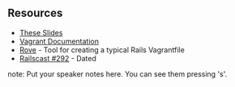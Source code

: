 ##  Resources

* [These Slides](https://github.com/atomaka/intro-to-vagrant)
* [Vagrant Documentation](https://docs.vagrantup.com/v2/)
* [Rove](http://rove.io/) - Tool for creating a typical Rails Vagrantfile
* [Railscast #292](http://railscasts.com/episodes/292-virtual-machines-with-vagrant) - Dated

note:
    Put your speaker notes here.
    You can see them pressing 's'.
